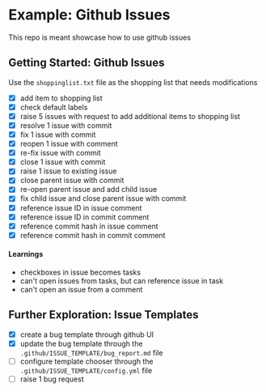 # Example: Github Issues
This repo is meant showcase how to use github issues

## Getting Started: Github Issues
Use the `shoppinglist.txt` file as the shopping list that needs modifications

- [x] add item to shopping list
- [x] check default labels
- [x] raise 5 issues with request to add additional items to shopping list
- [x] resolve 1 issue with commit
- [x] fix 1 issue with commit
- [x] reopen 1 issue with comment
- [x] re-fix issue with commit
- [x] close 1 issue with commit
- [x] raise 1 issue to existing issue
- [x] close parent issue with commit
- [x] re-open parent issue and add child issue
- [x] fix child issue and close parent issue with commit
- [x] reference issue ID in issue comment
- [x] reference issue ID in commit comment
- [x] reference commit hash in issue comment
- [x] reference commit hash in commit comment

#### Learnings
- checkboxes in issue becomes tasks
- can't open issues from tasks, but can reference issue in task
- can't open an issue from a comment

## Further Exploration: Issue Templates
- [x] create a bug template through github UI
- [x] update the bug template through the `.github/ISSUE_TEMPLATE/bug_report.md` file
- [ ] configure template chooser through the `.github/ISSUE_TEMPLATE/config.yml` file
- [ ] raise 1 bug request
